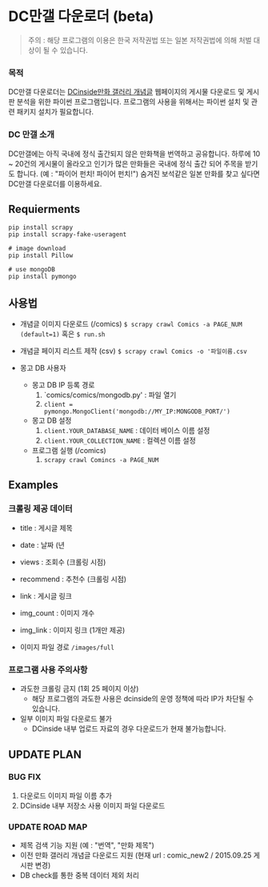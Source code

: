 # DC만갤 다운로더 (beta)

> 주의 : 해당 프로그램의 이용은 한국 저작권법 또는 일본 저작권법에 의해 처벌 대상이 될 수 있습니다.

### 목적
DC만갤 다운로더는 [DCinside만화 갤러리 개념글](https://gall.dcinside.com/board/lists?id=comic_new2&exception_mode=recommend) 웹페이지의 게시물 다운로드 및 게시판 분석을 위한 파이썬 프로그램입니다. 프로그램의 사용을 위해서는 파이썬 설치 및 관련 패키지 설치가 필요합니다.

### DC 만갤 소개

DC만갤에는 아직 국내에 정식 출간되지 않은 만화책을 번역하고 공유합니다. 하루에 10 ~ 20건의 게시물이 올라오고 인기가 많은 만화들은 국내에 정식 출간 되어 주목을 받기도 합니다. (예 : "파이어 펀치! 파이어 펀치!") 숨겨진 보석같은 일본 만화를 찾고 싶다면 DC만갤 다운로더를 이용하세요.


## Requierments

```
pip install scrapy
pip install scrapy-fake-useragent

# image download
pip install Pillow

# use mongoDB
pip install pymongo
```

## 사용법
- 개념글 이미지 다운로드 (/comics)
`$ scrapy crawl Comics -a PAGE_NUM (default=1)`
혹은
`$ run.sh`

- 개념글 페이지 리스트 제작 (csv)
`$ scrapy crawl Comics -o '파일이름.csv `

- 몽고 DB 사용자
  - 몽고 DB IP 등록 경로
    1. `comics/comics/mongodb.py' : 파일 열기
    2. `client = pymongo.MongoClient('mongodb://MY_IP:MONGODB_PORT/')`
  - 몽고 DB 설정
    1. `client.YOUR_DATABASE_NAME` : 데이터 베이스 이름 설정
    2. `client.YOUR_COLLECTION_NAME` : 컬렉션 이름 설정
  - 프로그램 실행 (/comics)
    1. `scrapy crawl Comincs -a PAGE_NUM`

## Examples



### 크롤링 제공 데이터
- title : 게시글 제목
- date : 날짜 (년
- views : 조회수 (크롤링 시점)
- recommend : 추천수 (크롤링 시점)
- link : 게시글 링크
- img_count : 이미지 개수
- img_link : 이미지 링크 (1개만 제공)

- 이미지 파일 경로 `/images/full`


### 프로그램 사용 주의사항
- 과도한 크롤링 금지 (1회 25 페이지 이상)
  - 해당 프로그램의 과도한 사용은 dcinside의 운영 정책에 따라 IP가 차단될 수 있습니다.
- 일부 이미지 파일 다운로드 불가
  - DCinside 내부 업로드 자료의 경우 다운로드가 현재 불가능합니다.

## UPDATE PLAN
### BUG FIX
1. 다운로드 이미지 파일 이름 추가
2. DCinside 내부 저장소 사용 이미지 파일 다운로드

### UPDATE ROAD MAP
- 제목 검색 기능 지원 (예 : "번역", "만화 제목")
- 이전 만화 갤러리 개념글 다운로드 지원 (현재 url : comic_new2 / 2015.09.25 게시판 변경)
- DB check를 통한 중복 데이터 제외 처리
